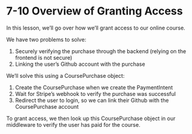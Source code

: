 # 7-10 Overview of Granting Access

In this lesson, we’ll go over how we’ll grant access to our online course.

We have two problems to solve:

1. Securely verifying the purchase through the backend (relying on the frontend is not secure)
2. Linking the user’s Github account with the purchase

We’ll solve this using a CoursePurchase object:

1. Create the CoursePurchase when we create the PaymentIntent
2. Wait for Stripe’s webhook to verify the purchase was successful
3. Redirect the user to login, so we can link their Github with the CoursePurchase account

To grant access, we then look up this CoursePurchase object in our middleware to verify the user has paid for the course.

